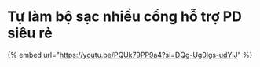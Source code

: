 # Tự làm bộ sạc nhiều cổng hỗ trợ PD siêu rẻ

{% embed url="https://youtu.be/PQUk79PP9a4?si=DQg-Ug0lgs-udYlJ" %}
